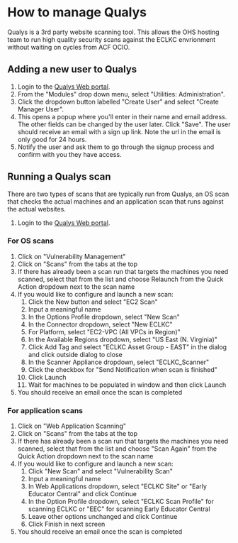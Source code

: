 # How to manage Qualys

Qualys is a 3rd party website scanning tool.
This allows the OHS hosting team to run high quality security scans against the ECLKC envrionment without waiting on cycles from ACF OCIO.

## Adding a new user to Qualys

1. Login to the [Qualys Web portal][1].
1. From the "Modules" drop down menu, select "Utilities: Administration".
1. Click the dropdown button labelled "Create User" and select "Create Manager User".
1. This opens a popup where you'll enter in their name and email address. The other fields can be changed by the user later. Click "Save". The user should receive an email with a sign up link. Note the url in the email is only good for 24 hours.
1. Notify the user and ask them to go through the signup process and confirm with you they have access.

## Running a Qualys scan

There are two types of scans that are typically run from Qualys, an OS scan that checks the actual machines and an application scan that runs against the actual websites.

1. Login to the [Qualys Web portal][1].

### For OS scans
1. Click on "Vulnerability Management"
1. Click on "Scans" from the tabs at the top
1. If there has already been a scan run that targets the machines you need scanned, select that from the list and choose Relaunch from the Quick Action dropdown next to the scan name
1. If you would like to configure and launch a new scan:
   1.  Click the New button and select "EC2 Scan"
   1.  Input a meaningful name
   1.  In the Options Profile dropdown, select "New Scan"
   1.  In the Connector dropdown, select "New ECLKC"
   1.  For Platform, select "EC2-VPC (All VPCs in Region)"
   1.  In the Available Regions dropdown, select "US East (N. Virginia)"
   1.  Click Add Tag and select "ECLKC Asset Group - EAST" in the dialog and click outside dialog to close
   1.  In the Scanner Appliance dropdown, select "ECLKC_Scanner"
   1.  Click the checkbox for "Send Notification when scan is finished"
   1.  Click Launch
   1.  Wait for machines to be populated in window and then click Launch
1. You should receive an email once the scan is completed

### For application scans
1. Click on "Web Application Scanning"
1. Click on "Scans" from the tabs at the top
1. If there has already been a scan run that targets the machines you need scanned, select that from the list and choose "Scan Again" from the Quick Action dropdown next to the scan name
1. If you would like to configure and launch a new scan:
   1. Click "New Scan" and select "Vulnerability Scan"
   1. Input a meaningful name
   1. In Web Applications dropdown, select "ECLKC Site" or "Early Educator Central" and click Continue
   1. In the Option Profile dropdown, select "ECLKC Scan Profile" for scanning ECLKC or "EEC" for scanning Early Educator Central
   1. Leave other options unchanged and click Continue
   1. Click Finish in next screen
1. You should receive an email once the scan is completed

[1]: https://qualysguard.qg3.apps.qualys.com/portal-front/

